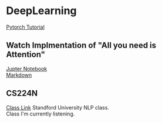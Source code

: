 # DeepLearning

[Pytorch Tutorial](https://github.com/kangjunseo/DeepLearning/tree/main/Pytorch%20Tutorial)

## Watch Implmentation of "All you need is Attention"
[Jupter Notebook](https://github.com/kangjunseo/DeepLearning/blob/main/All%20you%20need%20is%20Attention/Implementing%20%22All%20you%20need%20is%20ATTENTION%22.ipynb)  
[Markdown](https://github.com/kangjunseo/DeepLearning/blob/main/All%20you%20need%20is%20Attention/Implementing%20_All%20you%20need%20is%20ATTENTION_%20(1).md)

## CS224N

[Class Link](https://web.stanford.edu/class/archive/cs/cs224n/cs224n.1214/)
Standford University NLP class.  
Class I'm currently listening.  
